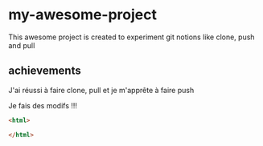 # my-awesome-project

This awesome project is created to experiment git notions like clone, push and pull

## achievements

J'ai réussi à faire clone, pull et je m'apprête à faire push

Je fais des modifs !!!
```html
<html>

</html>
```
